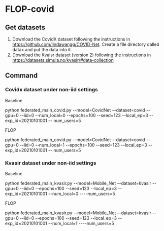 # FLOP-covid
## Get datasets

1. Download the CovidX dataset following the instructions in https://github.com/lindawangg/COVID-Net. Create a file directory called datax and put the data into it.
2. Download the Kvaisr dataset (version 2) following the instructions in https://datasets.simula.no/kvasir/#data-collection


## Command

### Covidx dataset under non-iid settings

Baseline

  python  federated_main_covid.py --model=CovidNet --dataset=covid --gpu=0 --iid=0 --num_local=0  --epochs=100  --seed=123 --local_ep=3  --exp_id=20210101001 --    num_users=5 



FLOP

  python  federated_main_covid.py --model=CovidNet --dataset=covid --gpu=0 --iid=0 --num_local=1  --epochs=100  --seed=123 --local_ep=3  --exp_id=20210101001 --    num_users=5 
  
  
### Kvasir dataset under non-iid settings

Baseline

  python   federated_main_kvasir.py --model=Mobile_Net --dataset=kvasir --gpu=0 --iid=0 --epochs=100  --seed=123 --local_ep=3  --exp_id=20210101001 --num_local=0 ----num_users=5 



FLOP

  python   federated_main_kvasir.py --model=Mobile_Net --dataset=kvasir --gpu=0 --iid=0 --epochs=100  --seed=123 --local_ep=3  --exp_id=20210101001 --num_local=1 ----num_users=5 
